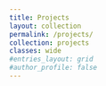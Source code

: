 ```yaml
---
title: Projects
layout: collection
permalink: /projects/
collection: projects
classes: wide
#entries_layout: grid
#author_profile: false
---
```

